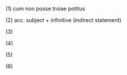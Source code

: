(1) cum non posse troiae potitus

(2) acc. subject + infinitive (indirect statement)

(3)

(4)

(5)

(6)
